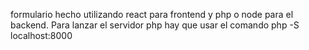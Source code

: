 formulario hecho utilizando react para frontend y php o node para el backend. Para lanzar el servidor php hay que usar el comando php -S localhost:8000
